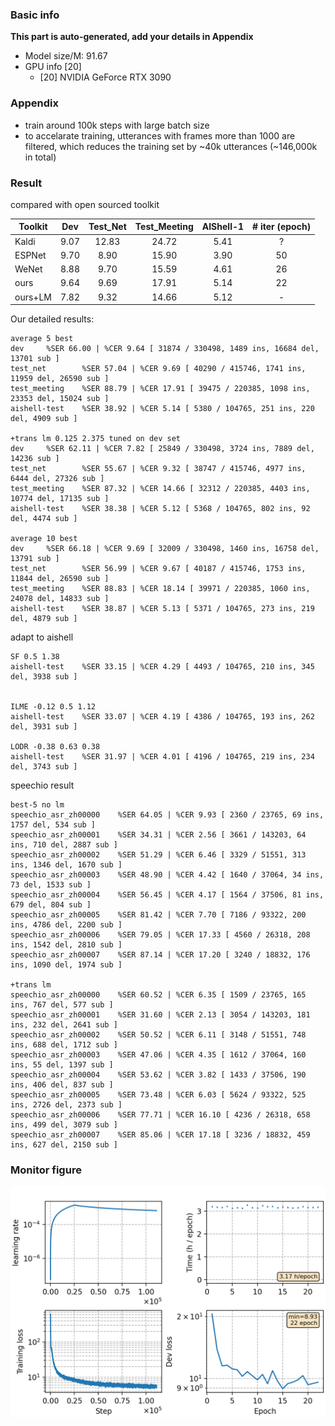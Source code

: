 ### Basic info

**This part is auto-generated, add your details in Appendix**

* Model size/M: 91.67
* GPU info \[20\]
  * \[20\] NVIDIA GeForce RTX 3090

### Appendix

* train around 100k steps with large batch size
* to accelarate training, utterances with frames more than 1000 are filtered, which reduces the training set by \~40k utterances (\~146,000k in total)

### Result

compared with open sourced toolkit

| Toolkit | Dev  | Test\_Net | Test\_Meeting | AIShell-1 | # iter (epoch) |
|---------|------|:---------:|:-------------:|:---------:|:--------------:|
| Kaldi   | 9.07 |   12.83   |     24.72     |    5.41   |        ?       |
| ESPNet  | 9.70 |    8.90   |     15.90     |    3.90   |       50       |
| WeNet   | 8.88 |    9.70   |     15.59     |    4.61   |       26       |
| ours    | 9.64 |    9.69   |     17.91     |    5.14   |       22       |
| ours+LM | 7.82 |    9.32   |     14.66     |    5.12   |        -       |


Our detailed results:
```
average 5 best
dev     %SER 66.00 | %CER 9.64 [ 31874 / 330498, 1489 ins, 16684 del, 13701 sub ]
test_net        %SER 57.04 | %CER 9.69 [ 40290 / 415746, 1741 ins, 11959 del, 26590 sub ]
test_meeting    %SER 88.79 | %CER 17.91 [ 39475 / 220385, 1098 ins, 23353 del, 15024 sub ]
aishell-test    %SER 38.92 | %CER 5.14 [ 5380 / 104765, 251 ins, 220 del, 4909 sub ]

+trans lm 0.125 2.375 tuned on dev set
dev     %SER 62.11 | %CER 7.82 [ 25849 / 330498, 3724 ins, 7889 del, 14236 sub ]
test_net        %SER 55.67 | %CER 9.32 [ 38747 / 415746, 4977 ins, 6444 del, 27326 sub ]
test_meeting    %SER 87.32 | %CER 14.66 [ 32312 / 220385, 4403 ins, 10774 del, 17135 sub ]
aishell-test    %SER 38.38 | %CER 5.12 [ 5368 / 104765, 802 ins, 92 del, 4474 sub ]

average 10 best
dev     %SER 66.18 | %CER 9.69 [ 32009 / 330498, 1460 ins, 16758 del, 13791 sub ]
test_net        %SER 56.99 | %CER 9.67 [ 40187 / 415746, 1753 ins, 11844 del, 26590 sub ]
test_meeting    %SER 88.83 | %CER 18.14 [ 39971 / 220385, 1060 ins, 24078 del, 14833 sub ]
aishell-test    %SER 38.87 | %CER 5.13 [ 5371 / 104765, 273 ins, 219 del, 4879 sub ]
```

adapt to aishell
```
SF 0.5 1.38
aishell-test    %SER 33.15 | %CER 4.29 [ 4493 / 104765, 210 ins, 345 del, 3938 sub ]


ILME -0.12 0.5 1.12
aishell-test    %SER 33.07 | %CER 4.19 [ 4386 / 104765, 193 ins, 262 del, 3931 sub ]

LODR -0.38 0.63 0.38
aishell-test    %SER 31.97 | %CER 4.01 [ 4196 / 104765, 219 ins, 234 del, 3743 sub ]
```

speechio result
```
best-5 no lm
speechio_asr_zh00000    %SER 64.05 | %CER 9.93 [ 2360 / 23765, 69 ins, 1757 del, 534 sub ]
speechio_asr_zh00001    %SER 34.31 | %CER 2.56 [ 3661 / 143203, 64 ins, 710 del, 2887 sub ]
speechio_asr_zh00002    %SER 51.29 | %CER 6.46 [ 3329 / 51551, 313 ins, 1346 del, 1670 sub ]
speechio_asr_zh00003    %SER 48.90 | %CER 4.42 [ 1640 / 37064, 34 ins, 73 del, 1533 sub ]
speechio_asr_zh00004    %SER 56.45 | %CER 4.17 [ 1564 / 37506, 81 ins, 679 del, 804 sub ]
speechio_asr_zh00005    %SER 81.42 | %CER 7.70 [ 7186 / 93322, 200 ins, 4786 del, 2200 sub ]
speechio_asr_zh00006    %SER 79.05 | %CER 17.33 [ 4560 / 26318, 208 ins, 1542 del, 2810 sub ]
speechio_asr_zh00007    %SER 87.14 | %CER 17.20 [ 3240 / 18832, 176 ins, 1090 del, 1974 sub ]

+trans lm
speechio_asr_zh00000    %SER 60.52 | %CER 6.35 [ 1509 / 23765, 165 ins, 767 del, 577 sub ]
speechio_asr_zh00001    %SER 31.60 | %CER 2.13 [ 3054 / 143203, 181 ins, 232 del, 2641 sub ]
speechio_asr_zh00002    %SER 50.52 | %CER 6.11 [ 3148 / 51551, 748 ins, 688 del, 1712 sub ]
speechio_asr_zh00003    %SER 47.06 | %CER 4.35 [ 1612 / 37064, 160 ins, 55 del, 1397 sub ]
speechio_asr_zh00004    %SER 53.62 | %CER 3.82 [ 1433 / 37506, 190 ins, 406 del, 837 sub ]
speechio_asr_zh00005    %SER 73.48 | %CER 6.03 [ 5624 / 93322, 525 ins, 2726 del, 2373 sub ]
speechio_asr_zh00006    %SER 77.71 | %CER 16.10 [ 4236 / 26318, 658 ins, 499 del, 3079 sub ]
speechio_asr_zh00007    %SER 85.06 | %CER 17.18 [ 3236 / 18832, 459 ins, 627 del, 2150 sub ]
```

### Monitor figure
![monitor](./monitor.png)
